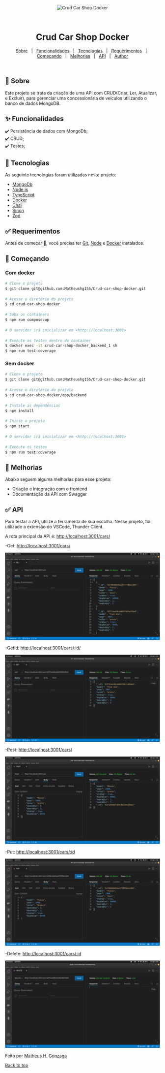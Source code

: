 <div align="center" id="top"> 
  <img src="./.github/app.gif" alt="Crud Car Shop Docker" />

  &#xa0;

  <!-- <a href="https://crudcarshopdocker.netlify.app">Demo</a> -->
</div>

<h1 align="center">Crud Car Shop Docker</h1>

<p align="center">
  <a href="#dart-sobre">Sobre</a> &#xa0; | &#xa0; 
  <a href="#sparkles-funcionalidades">Funcionalidades</a> &#xa0; | &#xa0;
  <a href="#rocket-tecnologias">Tecnologias</a> &#xa0; | &#xa0;
  <a href="#white_check_mark-requerimentos">Requerimentos</a> &#xa0; | &#xa0;
  <a href="#checkered_flag-começando">Começando</a> &#xa0; | &#xa0;
  <a href="#memo-melhorias">Melhorias</a> &#xa0; | &#xa0;
  <a href="#white_check_mark-api">API</a> &#xa0; | &#xa0;
  <a href="https://github.com/Matheushg156" target="_blank">Author</a>
</p>

<br>

## :dart: Sobre ##

Este projeto se trata da criação de uma API com CRUD(Criar, Ler, Atualizar, e Excluir), para gerenciar uma concessionária de veículos utilizando o banco de dados MongoDB.

## :sparkles: Funcionalidades ##

:heavy_check_mark: Persistência de dados com MongoDb;\
:heavy_check_mark: CRUD;\
:heavy_check_mark: Testes;

## :rocket: Tecnologias ##

As seguinte tecnologias foram utilizadas neste projeto:

- [MongoDb](https://www.mongodb.com/pt-br)
- [Node.js](https://nodejs.org/en/)
- [TypeScript](https://www.typescriptlang.org/)
- [Docker](https://www.docker.com/pt-br)
- [Chai](https://www.chaijs.com/)
- [Sinon](https://sinonjs.org/)
- [Zod](https://www.npmjs.com/package/zod)


## :white_check_mark: Requerimentos ##

Antes de começar :checkered_flag:, você precisa ter [Git](https://git-scm.com), [Node](https://nodejs.org/en/) e [Docker](https://www.docker.com/pt-br) instalados.

## :checkered_flag: Começando ##

### Com docker ###
```bash
# Clone o projeto
$ git clone git@github.com:Matheushg156/Crud-car-shop-docker.git

# Acesse o diretório do projeto
$ cd crud-car-shop-docker

# Suba os containers
$ npm run compose:up

# O servidor irá inicializar em <http://localhost:3001>

# Execute os testes dentro do container
$ docker exec -it crud-car-shop-docker_backend_1 sh
$ npm run test:coverage
```

### Sem docker ###

```bash
# Clone o projeto
$ git clone git@github.com:Matheushg156/Crud-car-shop-docker.git

# Acesse o diretório do projeto
$ cd crud-car-shop-docker/app/backend

# Instale as dependências
$ npm install

# Inicie o projeto
$ npm start

# O servidor irá inicializar em <http://localhost:3001>

# Execute os testes
$ npm run test:coverage
```

## :memo: Melhorias ##

Abaixo seguem alguma melhorias para esse projeto:

- Criação e Integração com o frontend
- Documentação da API com Swagger


## :white_check_mark: API ##

Para testar a API, utilize a ferramenta de sua escolha. Nesse projeto, foi utilizado a extensão do VSCode, Thunder Client.

A rota principal da API é: <http://localhost:3001/cars/>

-Get: <http://localhost:3001/cars/>

<img src="./app/backend/images/get.png" alt="get" />

-GetId: <http://localhost:3001/cars/:id/>

<img src="./app/backend/images/getId.png" alt="getid" />

-Post: <http://localhost:3001/cars/>

<img src="./app/backend/images/post.png" alt="post" />

-Put: <http://localhost:3001/cars/:id>

<img src="./app/backend/images/put.png" alt="put" />

-Delete: <http://localhost:3001/cars/:id>

<img src="./app/backend/images/delete.png" alt="delete" />




Feito por <a href="https://github.com/Matheushg156" target="_blank">Matheus H. Gonzaga</a>

<a href="#top">Back to top</a>

